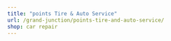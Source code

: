 ```yaml
---
title: "points Tire & Auto Service"
url: /grand-junction/points-tire-and-auto-service/
shop: car repair
---
```

